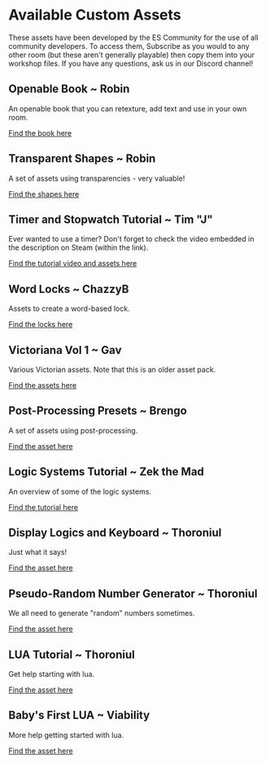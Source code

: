 # Available Custom Assets

These assets have been developed by the ES Community for the use of all community developers. To access them, Subscribe as you would to any other room (but these aren't generally playable) then copy them into your workshop files. If you have any questions, ask us in our Discord channel!

<div className="highlight-div">

## Openable Book ~ Robin

An openable book that you can retexture, add text and use in your own room. 

[Find the book here](http://steamcommunity.com/sharedfiles/filedetails/?id=3015061593)

<div className="highlight-div">

## Transparent Shapes ~ Robin

A set of assets using transparencies - very valuable! 

[Find the shapes here](http://steamcommunity.com/sharedfiles/filedetails/?id=3012012265)

<div className="highlight-div">

## Timer and Stopwatch Tutorial ~ Tim "J"

Ever wanted to use a timer? Don't forget to check the video embedded in the description on Steam (within the link). 

[Find the tutorial video and assets here](http://steamcommunity.com/sharedfiles/filedetails/?id=3004043977)

<div className="highlight-div">

## Word Locks ~ ChazzyB
Assets to create a word-based lock. 

[Find the locks here](http://steamcommunity.com/sharedfiles/filedetails/?id=2916590887)

<div className="highlight-div">

## Victoriana Vol 1 ~ Gav

Various Victorian assets. Note that this is an older asset pack. 

[Find the assets here](http://steamcommunity.com/sharedfiles/filedetails/?id=2796496495)
</div>

<div className="highlight-div">

## Post-Processing Presets ~ Brengo

A set of assets using post-processing. 

[Find the asset here](https://steamcommunity.com/sharedfiles/filedetails/?id=2978895641)
</div>

<div className="highlight-div">

## Logic Systems Tutorial ~ Zek the Mad

An overview of some of the logic systems. 

[Find the tutorial here](http://steamcommunity.com/sharedfiles/filedetails/?id=2639448061)
</div>

<div className="highlight-div">

## Display Logics and Keyboard ~ Thoroniul

Just what it says! 

[Find the asset here](http://steamcommunity.com/sharedfiles/filedetails/?id=2844437720)
</div>

<div className="highlight-div">

## Pseudo-Random Number Generator ~ Thoroniul

We all need to generate "random" numbers sometimes. 

[Find the asset here](http://steamcommunity.com/sharedfiles/filedetails/?id=2783720868)
</div>

<div className="highlight-div">

## LUA Tutorial ~ Thoroniul

Get help starting with lua. 

[Find the asset here](http://steamcommunity.com/sharedfiles/filedetails/?id=2809817128)
</div>

<div className="highlight-div">

## Baby's First LUA ~ Viability

More help getting started with lua. 

[Find the asset here](http://steamcommunity.com/sharedfiles/filedetails/?id=2810901373)
</div>
